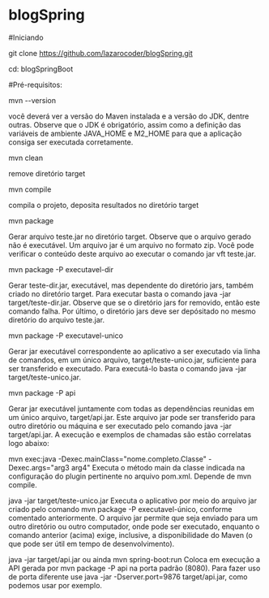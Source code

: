 # blogSpring


#Iniciando

git clone https://github.com/lazarocoder/blogSpring.git

cd: blogSpringBoot

#Pré-requisitos:

mvn --version

você deverá ver a versão do Maven instalada e a versão do JDK, dentre outras. Observe que o JDK é obrigatório, assim como a definição das variáveis de ambiente JAVA_HOME e M2_HOME para que a aplicação consiga ser executada corretamente.

mvn clean

remove diretório target

mvn compile

compila o projeto, deposita resultados no diretório target

mvn package

Gerar arquivo teste.jar no diretório target. Observe que o arquivo gerado não é executável. Um arquivo jar é um arquivo no formato zip. Você pode verificar o conteúdo deste arquivo ao executar o comando jar vft teste.jar.

mvn package -P executavel-dir

Gerar teste-dir.jar, executável, mas dependente do diretório jars, também criado no diretório target. Para executar basta o comando java -jar target/teste-dir.jar. Observe que se o diretório jars for removido, então este comando falha. Por último, o diretório jars deve ser depósitado no mesmo diretório do arquivo teste.jar.

mvn package -P executavel-unico

Gerar jar executável correspondente ao aplicativo a ser executado via linha de comandos, em um único arquivo, target/teste-unico.jar, suficiente para ser transferido e executado. Para executá-lo basta o comando java -jar target/teste-unico.jar.

mvn package -P api

Gerar jar executável juntamente com todas as dependências reunidas em um único arquivo, target/api.jar. Este arquivo jar pode ser transferido para outro diretório ou máquina e ser executado pelo comando java -jar target/api.jar. A execução e exemplos de chamadas são estão correlatas logo abaixo:

mvn exec:java -Dexec.mainClass="nome.completo.Classe" -Dexec.args="arg3 arg4" Executa o método main da classe indicada na configuração do plugin pertinente no arquivo pom.xml. Depende de mvn compile.

java -jar target/teste-unico.jar Executa o aplicativo por meio do arquivo jar criado pelo comando mvn package -P executavel-único, conforme comentado anteriormente. O arquivo jar permite que seja enviado para um outro diretório ou outro computador, onde pode ser executado, enquanto o comando anterior (acima) exige, inclusive, a disponibilidade do Maven (o que pode ser útil em tempo de desenvolvimento).

java -jar target/api.jar ou ainda mvn spring-boot:run Coloca em execução a API gerada por mvn package -P api na porta padrão (8080). Para fazer uso de porta diferente use java -jar -Dserver.port=9876 target/api.jar, como podemos usar por exemplo.
